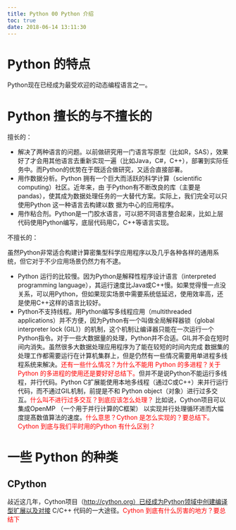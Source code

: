 ```yaml
---
title: Python 00 Python 介绍
toc: true
date: 2018-06-14 13:11:30
---
```

# Python 的特点

Python现在已经成为最受欢迎的动态编程语言之一。





# Python 擅长的与不擅长的

擅长的：

- 解决了两种语言的问题。以前做研究用一门语言写原型（比如R，SAS），效果好了才会用其他语言去重新实现一遍（比如Java，C#，C++），部署到实际任务中。而Python的优势在于既适合做研究，又适合直接部署。
- 用作数据分析。Python 拥有一个巨大而活跃的科学计算（scientific computing）社区。近年来，由 于Python有不断改良的库（主要是pandas），使其成为数据处理任务的一大替代方案。实际上，我们完全可以只使用Python 这一种语言去构建以数 据为中心的应用程序。
- 用作粘合剂。Python是一门胶水语言，可以把不同语言整合起来，比如上层代码使用Python编写，底层代码用C，C++等语言实现。

不擅长的：

虽然Python非常适合构建计算密集型科学应用程序以及几乎各种各样的通用系统，但它对于不少应用场景仍然力有不逮。

- Python 运行的比较慢。因为Python是解释性程序设计语言（interpreted programming language），其运行速度比Java或C++慢。如果觉得慢一点没关系，可以用Python，但如果现实场景中需要系统低延迟，使用效率高，还是使用C++这样的语言比较好。
- Python不支持线程。用Python编写多线程应用（multithreaded applications）并不方便，因为Python有一个叫做全局解释器锁（global interpreter lock (GIL)）的机制，这个机制让编译器只能在一次运行一个Python指令。对于一些大数据量的处理，Python并不合适。GIL并不会在短时间内消失。虽然很多大数据处理应用程序为了能在较短的时间内完成 数据集的处理工作都需要运行在计算机集群上，但是仍然有一些情况需要用单进程多线程系统来解决。<span style="color:red;">还有一些什么情况？为什么不能用 Python 的多进程？关于Python 的多进程的使用还是要好好总结下。</span>但并不是说Python不能运行多线程，并行代码。Python C扩展能使用本地多线程（通过C或C++）来并行运行代码，而不通过GIL机制，前提是不和 Python object（对象）进行过多交互。<span style="color:red;">什么叫不进行过多交互？到底应该怎么处理？</span> 比如说，Cython项目可以集成OpenMP （一个用于并行计算的C框架） 以实现并行处理循环进而大幅度提髙数值算法的速度。<span style="color:red;">什么意思？Cython 是怎么实现的？要总结下。Cython 到底与我们平时用的Python 有什么区别？</span>


# 一些 Python 的种类

## CPython

敁近这几年，Cython项目（http://cython.org）已经成为Python领域中创建编译型扩展以及对接 C/C++ 代码的一大途径。<span style="color:red;">Cython 到底有什么厉害的地方？要总结下</span>
